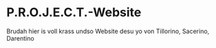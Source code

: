 # P.R.O.J.E.C.T.-Website
Brudah hier is voll krass undso Website desu yo von Tillorino, Sacerino, Darentino
